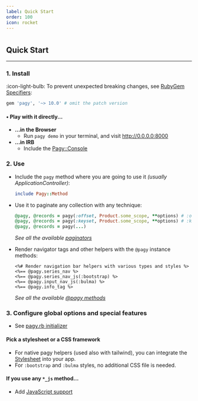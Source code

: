 ```yaml
---
label: Quick Start
order: 100
icon: rocket
---
```


#

## Quick Start

---

### 1. Install

:icon-light-bulb: To prevent unexpected breaking changes, see [RubyGem Specifiers](http://guides.rubygems.org/patterns/#pessimistic-version-constraint):

```ruby Gemfile
gem 'pagy', '~> 10.0' # omit the patch version
```

#### • Play with it directly...

- **...in the Browser**
  - Run `pagy demo` in your terminal, and visit http://0.0.0.0:8000
- **...in IRB**
  - Include the [Pagy::Console](../sandbox/console)

### 2. Use

- Include the `pagy` method where you are going to use it _(usually ApplicationController)_:
  ```ruby
  include Pagy::Method
  ```
  
- Use it to paginate any collection with any technique:
  ```ruby
  @pagy, @records = pagy(:offset, Product.some_scope, **options) # :offset paginator
  @pagy, @records = pagy(:keyset, Product.some_scope, **options) # :keyset paginator
  @pagy, @records = pagy(...)
  ```
  
  _See all the available [paginators](../toolbox/paginators#paginators)_

- Render navigator tags and other helpers with the `@pagy` instance methods:

  ```erb
  <%# Render navigation bar helpers with various types and styles %>
  <%== @pagy.series_nav %>
  <%== @pagy.series_nav_js(:bootstrap) %>
  <%== @pagy.input_nav_js(:bulma) %>
  <%== @pagy.info_tag %>
  ``` 
  _See all the available [@pagy methods](../toolbox/methods)_

### 3. Configure global options and special features

- See [pagy.rb initializer](../toolbox/initializer.md)

#### Pick a stylesheet or a CSS framework

- For native pagy helpers (used also with tailwind), you can integrate the [Stylesheet](../resources/stylesheet) into your app.
- For `:bootstrap` and `:bulma` styles, no additional CSS file is needed.

#### If you use any `*_js` method...

- Add [JavaScript support](../resources/javascript)

